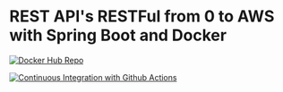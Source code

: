 # REST API's RESTFul from 0 to AWS with Spring Boot and Docker
[![Docker Hub Repo](https://img.shields.io/docker/pulls/fabiosousa206/rest-with-spring-boot-erudio.svg)](https://hub.docker.com/repository/docker/fabiosousa206/rest-with-spring-boot-erudio)

[![Continuous Integration with Github Actions](https://github.com/Fabiohd/rest-with-spring-boot-and-java-erudio/actions/workflows/continuous-integration.yml/badge.svg)](https://github.com/Fabiohd/rest-with-spring-boot-and-java-erudio/actions/workflows/continuous-integration.yml)
